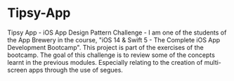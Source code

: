 # Tipsy-App
Tipsy App - iOS App Design Pattern Challenge - I am one of the students of the App Brewery in the course, "iOS 14 &amp; Swift 5 - The Complete iOS App Development Bootcamp". This project is part of the exercises of the bootcamp. The goal of this challenge is to review some of the concepts learnt in the previous modules. Especially relating to the creation of multi-screen apps through the use of segues.
